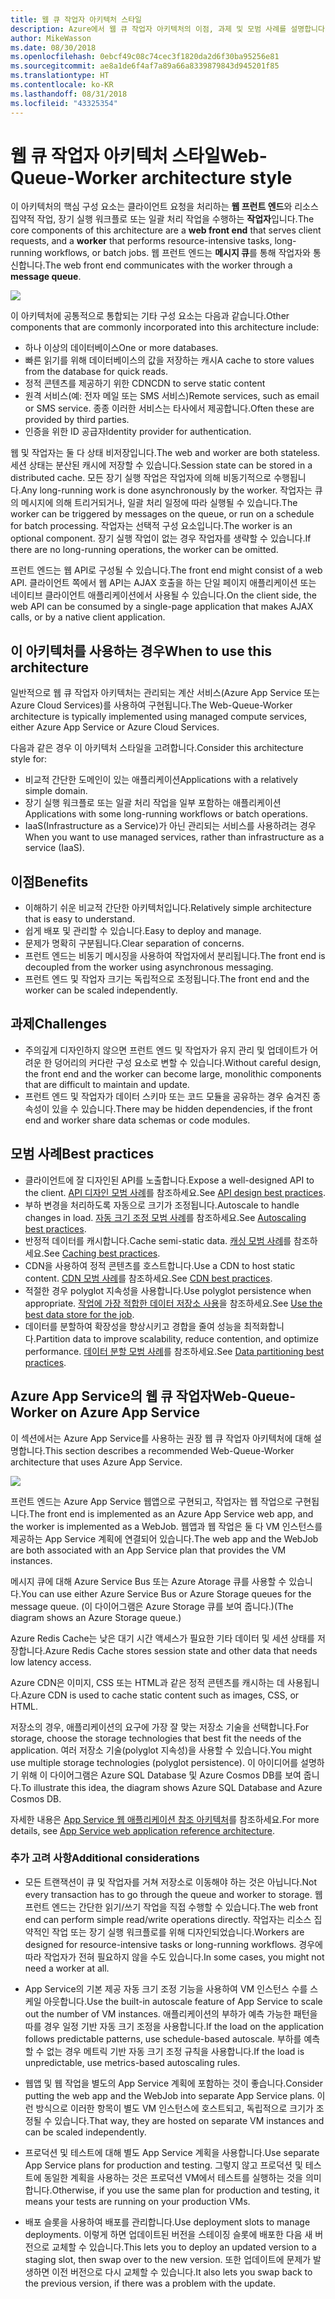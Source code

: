 ```yaml
---
title: 웹 큐 작업자 아키텍처 스타일
description: Azure에서 웹 큐 작업자 아키텍처의 이점, 과제 및 모범 사례를 설명합니다.
author: MikeWasson
ms.date: 08/30/2018
ms.openlocfilehash: 0ebcf49c08c74cec3f1820da2d6f30ba95256e81
ms.sourcegitcommit: ae8a1de6f4af7a89a66a8339879843d945201f85
ms.translationtype: HT
ms.contentlocale: ko-KR
ms.lasthandoff: 08/31/2018
ms.locfileid: "43325354"
---
```

# <a name="web-queue-worker-architecture-style"></a><span data-ttu-id="a07f7-103">웹 큐 작업자 아키텍처 스타일</span><span class="sxs-lookup"><span data-stu-id="a07f7-103">Web-Queue-Worker architecture style</span></span>

<span data-ttu-id="a07f7-104">이 아키텍처의 핵심 구성 요소는 클라이언트 요청을 처리하는 **웹 프런트 엔드**와 리소스 집약적 작업, 장기 실행 워크플로 또는 일괄 처리 작업을 수행하는 **작업자**입니다.</span><span class="sxs-lookup"><span data-stu-id="a07f7-104">The core components of this architecture are a **web front end** that serves client requests, and a **worker** that performs resource-intensive tasks, long-running workflows, or batch jobs.</span></span>  <span data-ttu-id="a07f7-105">웹 프런트 엔드는 **메시지 큐**를 통해 작업자와 통신합니다.</span><span class="sxs-lookup"><span data-stu-id="a07f7-105">The web front end communicates with the worker through a **message queue**.</span></span>  

![](./images/web-queue-worker-logical.svg)

<span data-ttu-id="a07f7-106">이 아키텍처에 공통적으로 통합되는 기타 구성 요소는 다음과 같습니다.</span><span class="sxs-lookup"><span data-stu-id="a07f7-106">Other components that are commonly incorporated into this architecture include:</span></span>

- <span data-ttu-id="a07f7-107">하나 이상의 데이터베이스</span><span class="sxs-lookup"><span data-stu-id="a07f7-107">One or more databases.</span></span> 
- <span data-ttu-id="a07f7-108">빠른 읽기를 위해 데이터베이스의 값을 저장하는 캐시</span><span class="sxs-lookup"><span data-stu-id="a07f7-108">A cache to store values from the database for quick reads.</span></span>
- <span data-ttu-id="a07f7-109">정적 콘텐츠를 제공하기 위한 CDN</span><span class="sxs-lookup"><span data-stu-id="a07f7-109">CDN to serve static content</span></span>
- <span data-ttu-id="a07f7-110">원격 서비스(예: 전자 메일 또는 SMS 서비스)</span><span class="sxs-lookup"><span data-stu-id="a07f7-110">Remote services, such as email or SMS service.</span></span> <span data-ttu-id="a07f7-111">종종 이러한 서비스는 타사에서 제공합니다.</span><span class="sxs-lookup"><span data-stu-id="a07f7-111">Often these are provided by third parties.</span></span>
- <span data-ttu-id="a07f7-112">인증을 위한 ID 공급자</span><span class="sxs-lookup"><span data-stu-id="a07f7-112">Identity provider for authentication.</span></span>

<span data-ttu-id="a07f7-113">웹 및 작업자는 둘 다 상태 비저장입니다.</span><span class="sxs-lookup"><span data-stu-id="a07f7-113">The web and worker are both stateless.</span></span> <span data-ttu-id="a07f7-114">세션 상태는 분산된 캐시에 저장할 수 있습니다.</span><span class="sxs-lookup"><span data-stu-id="a07f7-114">Session state can be stored in a distributed cache.</span></span> <span data-ttu-id="a07f7-115">모든 장기 실행 작업은 작업자에 의해 비동기적으로 수행됩니다.</span><span class="sxs-lookup"><span data-stu-id="a07f7-115">Any long-running work is done asynchronously by the worker.</span></span> <span data-ttu-id="a07f7-116">작업자는 큐의 메시지에 의해 트리거되거나, 일괄 처리 일정에 따라 실행될 수 있습니다.</span><span class="sxs-lookup"><span data-stu-id="a07f7-116">The worker can be triggered by messages on the queue, or run on a schedule for batch processing.</span></span> <span data-ttu-id="a07f7-117">작업자는 선택적 구성 요소입니다.</span><span class="sxs-lookup"><span data-stu-id="a07f7-117">The worker is an optional component.</span></span> <span data-ttu-id="a07f7-118">장기 실행 작업이 없는 경우 작업자를 생략할 수 있습니다.</span><span class="sxs-lookup"><span data-stu-id="a07f7-118">If there are no long-running operations, the worker can be omitted.</span></span>  

<span data-ttu-id="a07f7-119">프런트 엔드는 웹 API로 구성될 수 있습니다.</span><span class="sxs-lookup"><span data-stu-id="a07f7-119">The front end might consist of a web API.</span></span> <span data-ttu-id="a07f7-120">클라이언트 쪽에서 웹 API는 AJAX 호출을 하는 단일 페이지 애플리케이션 또는 네이티브 클라이언트 애플리케이션에서 사용될 수 있습니다.</span><span class="sxs-lookup"><span data-stu-id="a07f7-120">On the client side, the web API can be consumed by a single-page application that makes AJAX calls, or by a native client application.</span></span>

## <a name="when-to-use-this-architecture"></a><span data-ttu-id="a07f7-121">이 아키텍처를 사용하는 경우</span><span class="sxs-lookup"><span data-stu-id="a07f7-121">When to use this architecture</span></span>

<span data-ttu-id="a07f7-122">일반적으로 웹 큐 작업자 아키텍처는 관리되는 계산 서비스(Azure App Service 또는 Azure Cloud Services)를 사용하여 구현됩니다.</span><span class="sxs-lookup"><span data-stu-id="a07f7-122">The Web-Queue-Worker architecture is typically implemented using managed compute services, either Azure App Service or Azure Cloud Services.</span></span> 

<span data-ttu-id="a07f7-123">다음과 같은 경우 이 아키텍처 스타일을 고려합니다.</span><span class="sxs-lookup"><span data-stu-id="a07f7-123">Consider this architecture style for:</span></span>

- <span data-ttu-id="a07f7-124">비교적 간단한 도메인이 있는 애플리케이션</span><span class="sxs-lookup"><span data-stu-id="a07f7-124">Applications with a relatively simple domain.</span></span>
- <span data-ttu-id="a07f7-125">장기 실행 워크플로 또는 일괄 처리 작업을 일부 포함하는 애플리케이션</span><span class="sxs-lookup"><span data-stu-id="a07f7-125">Applications with some long-running workflows or batch operations.</span></span>
- <span data-ttu-id="a07f7-126">IaaS(Infrastructure as a Service)가 아닌 관리되는 서비스를 사용하려는 경우</span><span class="sxs-lookup"><span data-stu-id="a07f7-126">When you want to use managed services, rather than infrastructure as a service (IaaS).</span></span>

## <a name="benefits"></a><span data-ttu-id="a07f7-127">이점</span><span class="sxs-lookup"><span data-stu-id="a07f7-127">Benefits</span></span>

- <span data-ttu-id="a07f7-128">이해하기 쉬운 비교적 간단한 아키텍처입니다.</span><span class="sxs-lookup"><span data-stu-id="a07f7-128">Relatively simple architecture that is easy to understand.</span></span>
- <span data-ttu-id="a07f7-129">쉽게 배포 및 관리할 수 있습니다.</span><span class="sxs-lookup"><span data-stu-id="a07f7-129">Easy to deploy and manage.</span></span>
- <span data-ttu-id="a07f7-130">문제가 명확히 구분됩니다.</span><span class="sxs-lookup"><span data-stu-id="a07f7-130">Clear separation of concerns.</span></span>
- <span data-ttu-id="a07f7-131">프런트 엔드는 비동기 메시징을 사용하여 작업자에서 분리됩니다.</span><span class="sxs-lookup"><span data-stu-id="a07f7-131">The front end is decoupled from the worker using asynchronous messaging.</span></span>
- <span data-ttu-id="a07f7-132">프런트 엔드 및 작업자 크기는 독립적으로 조정됩니다.</span><span class="sxs-lookup"><span data-stu-id="a07f7-132">The front end and the worker can be scaled independently.</span></span>

## <a name="challenges"></a><span data-ttu-id="a07f7-133">과제</span><span class="sxs-lookup"><span data-stu-id="a07f7-133">Challenges</span></span>

- <span data-ttu-id="a07f7-134">주의깊게 디자인하지 않으면 프런트 엔드 및 작업자가 유지 관리 및 업데이트가 어려운 한 덩어리의 커다란 구성 요소로 변할 수 있습니다.</span><span class="sxs-lookup"><span data-stu-id="a07f7-134">Without careful design, the front end and the worker can become large, monolithic components that are difficult to maintain and update.</span></span>
- <span data-ttu-id="a07f7-135">프런트 엔드 및 작업자가 데이터 스키마 또는 코드 모듈을 공유하는 경우 숨겨진 종속성이 있을 수 있습니다.</span><span class="sxs-lookup"><span data-stu-id="a07f7-135">There may be hidden dependencies, if the front end and worker share data schemas or code modules.</span></span> 

## <a name="best-practices"></a><span data-ttu-id="a07f7-136">모범 사례</span><span class="sxs-lookup"><span data-stu-id="a07f7-136">Best practices</span></span>

- <span data-ttu-id="a07f7-137">클라이언트에 잘 디자인된 API를 노출합니다.</span><span class="sxs-lookup"><span data-stu-id="a07f7-137">Expose a well-designed API to the client.</span></span> <span data-ttu-id="a07f7-138">[API 디자인 모범 사례][api-design]를 참조하세요.</span><span class="sxs-lookup"><span data-stu-id="a07f7-138">See [API design best practices][api-design].</span></span>
- <span data-ttu-id="a07f7-139">부하 변경을 처리하도록 자동으로 크기가 조정됩니다.</span><span class="sxs-lookup"><span data-stu-id="a07f7-139">Autoscale to handle changes in load.</span></span> <span data-ttu-id="a07f7-140">[자동 크기 조정 모범 사례][autoscaling]를 참조하세요.</span><span class="sxs-lookup"><span data-stu-id="a07f7-140">See [Autoscaling best practices][autoscaling].</span></span>
- <span data-ttu-id="a07f7-141">반정적 데이터를 캐시합니다.</span><span class="sxs-lookup"><span data-stu-id="a07f7-141">Cache semi-static data.</span></span> <span data-ttu-id="a07f7-142">[캐싱 모범 사례][caching]를 참조하세요.</span><span class="sxs-lookup"><span data-stu-id="a07f7-142">See [Caching best practices][caching].</span></span>
- <span data-ttu-id="a07f7-143">CDN을 사용하여 정적 콘텐츠를 호스트합니다.</span><span class="sxs-lookup"><span data-stu-id="a07f7-143">Use a CDN to host static content.</span></span> <span data-ttu-id="a07f7-144">[CDN 모범 사례][cdn]를 참조하세요.</span><span class="sxs-lookup"><span data-stu-id="a07f7-144">See [CDN best practices][cdn].</span></span>
- <span data-ttu-id="a07f7-145">적절한 경우 polyglot 지속성을 사용합니다.</span><span class="sxs-lookup"><span data-stu-id="a07f7-145">Use polyglot persistence when appropriate.</span></span> <span data-ttu-id="a07f7-146">[작업에 가장 적합한 데이터 저장소 사용][polyglot]을 참조하세요.</span><span class="sxs-lookup"><span data-stu-id="a07f7-146">See [Use the best data store for the job][polyglot].</span></span>
- <span data-ttu-id="a07f7-147">데이터를 분할하여 확장성을 향상시키고 경합을 줄여 성능을 최적화합니다.</span><span class="sxs-lookup"><span data-stu-id="a07f7-147">Partition data to improve scalability, reduce contention, and optimize performance.</span></span> <span data-ttu-id="a07f7-148">[데이터 분할 모범 사례][data-partition]를 참조하세요.</span><span class="sxs-lookup"><span data-stu-id="a07f7-148">See [Data partitioning best practices][data-partition].</span></span>


## <a name="web-queue-worker-on-azure-app-service"></a><span data-ttu-id="a07f7-149">Azure App Service의 웹 큐 작업자</span><span class="sxs-lookup"><span data-stu-id="a07f7-149">Web-Queue-Worker on Azure App Service</span></span>

<span data-ttu-id="a07f7-150">이 섹션에서는 Azure App Service를 사용하는 권장 웹 큐 작업자 아키텍처에 대해 설명합니다.</span><span class="sxs-lookup"><span data-stu-id="a07f7-150">This section describes a recommended Web-Queue-Worker architecture that uses Azure App Service.</span></span> 

![](./images/web-queue-worker-physical.png)

<span data-ttu-id="a07f7-151">프런트 엔드는 Azure App Service 웹앱으로 구현되고, 작업자는 웹 작업으로 구현됩니다.</span><span class="sxs-lookup"><span data-stu-id="a07f7-151">The front end is implemented as an Azure App Service web app, and the worker is implemented as a WebJob.</span></span> <span data-ttu-id="a07f7-152">웹앱과 웹 작업은 둘 다 VM 인스턴스를 제공하는 App Service 계획에 연결되어 있습니다.</span><span class="sxs-lookup"><span data-stu-id="a07f7-152">The web app and the WebJob are both associated with an App Service plan that provides the VM instances.</span></span> 

<span data-ttu-id="a07f7-153">메시지 큐에 대해 Azure Service Bus 또는 Azure Atorage 큐를 사용할 수 있습니다.</span><span class="sxs-lookup"><span data-stu-id="a07f7-153">You can use either Azure Service Bus or Azure Storage queues for the message queue.</span></span> <span data-ttu-id="a07f7-154">(이 다이어그램은 Azure Storage 큐를 보여 줍니다.)</span><span class="sxs-lookup"><span data-stu-id="a07f7-154">(The diagram shows an Azure Storage queue.)</span></span>

<span data-ttu-id="a07f7-155">Azure Redis Cache는 낮은 대기 시간 액세스가 필요한 기타 데이터 및 세션 상태를 저장합니다.</span><span class="sxs-lookup"><span data-stu-id="a07f7-155">Azure Redis Cache stores session state and other data that needs low latency access.</span></span>

<span data-ttu-id="a07f7-156">Azure CDN은 이미지, CSS 또는 HTML과 같은 정적 콘텐츠를 캐시하는 데 사용됩니다.</span><span class="sxs-lookup"><span data-stu-id="a07f7-156">Azure CDN is used to cache static content such as images, CSS, or HTML.</span></span>

<span data-ttu-id="a07f7-157">저장소의 경우, 애플리케이션의 요구에 가장 잘 맞는 저장소 기술을 선택합니다.</span><span class="sxs-lookup"><span data-stu-id="a07f7-157">For storage, choose the storage technologies that best fit the needs of the application.</span></span> <span data-ttu-id="a07f7-158">여러 저장소 기술(polyglot 지속성)을 사용할 수 있습니다.</span><span class="sxs-lookup"><span data-stu-id="a07f7-158">You might use multiple storage technologies (polyglot persistence).</span></span> <span data-ttu-id="a07f7-159">이 아이디어를 설명하기 위해 이 다이어그램은 Azure SQL Database 및 Azure Cosmos DB를 보여 줍니다.</span><span class="sxs-lookup"><span data-stu-id="a07f7-159">To illustrate this idea, the diagram shows Azure SQL Database and Azure Cosmos DB.</span></span>  

<span data-ttu-id="a07f7-160">자세한 내용은 [App Service 웹 애플리케이션 참조 아키텍처][scalable-web-app]를 참조하세요.</span><span class="sxs-lookup"><span data-stu-id="a07f7-160">For more details, see [App Service web application reference architecture][scalable-web-app].</span></span>

### <a name="additional-considerations"></a><span data-ttu-id="a07f7-161">추가 고려 사항</span><span class="sxs-lookup"><span data-stu-id="a07f7-161">Additional considerations</span></span>

- <span data-ttu-id="a07f7-162">모든 트랜잭션이 큐 및 작업자를 거쳐 저장소로 이동해야 하는 것은 아닙니다.</span><span class="sxs-lookup"><span data-stu-id="a07f7-162">Not every transaction has to go through the queue and worker to storage.</span></span> <span data-ttu-id="a07f7-163">웹 프런트 엔드는 간단한 읽기/쓰기 작업을 직접 수행할 수 있습니다.</span><span class="sxs-lookup"><span data-stu-id="a07f7-163">The web front end can perform simple read/write operations directly.</span></span> <span data-ttu-id="a07f7-164">작업자는 리소스 집약적인 작업 또는 장기 실행 워크플로를 위해 디자인되었습니다.</span><span class="sxs-lookup"><span data-stu-id="a07f7-164">Workers are designed for resource-intensive tasks or long-running workflows.</span></span> <span data-ttu-id="a07f7-165">경우에 따라 작업자가 전혀 필요하지 않을 수도 있습니다.</span><span class="sxs-lookup"><span data-stu-id="a07f7-165">In some cases, you might not need a worker at all.</span></span>

- <span data-ttu-id="a07f7-166">App Service의 기본 제공 자동 크기 조정 기능을 사용하여 VM 인스턴스 수를 스케일 아웃합니다.</span><span class="sxs-lookup"><span data-stu-id="a07f7-166">Use the built-in autoscale feature of App Service to scale out the number of VM instances.</span></span> <span data-ttu-id="a07f7-167">애플리케이션의 부하가 예측 가능한 패턴을 따를 경우 일정 기반 자동 크기 조정을 사용합니다.</span><span class="sxs-lookup"><span data-stu-id="a07f7-167">If the load on the application follows predictable patterns, use schedule-based autoscale.</span></span> <span data-ttu-id="a07f7-168">부하를 예측할 수 없는 경우 메트릭 기반 자동 크기 조정 규칙을 사용합니다.</span><span class="sxs-lookup"><span data-stu-id="a07f7-168">If the load is unpredictable, use metrics-based autoscaling rules.</span></span>      

- <span data-ttu-id="a07f7-169">웹앱 및 웹 작업을 별도의 App Service 계획에 포함하는 것이 좋습니다.</span><span class="sxs-lookup"><span data-stu-id="a07f7-169">Consider putting the web app and the WebJob into separate App Service plans.</span></span> <span data-ttu-id="a07f7-170">이런 방식으로 이러한 항목이 별도 VM 인스턴스에 호스트되고, 독립적으로 크기가 조정될 수 있습니다.</span><span class="sxs-lookup"><span data-stu-id="a07f7-170">That way, they are hosted on separate VM instances and can be scaled independently.</span></span> 

- <span data-ttu-id="a07f7-171">프로덕션 및 테스트에 대해 별도 App Service 계획을 사용합니다.</span><span class="sxs-lookup"><span data-stu-id="a07f7-171">Use separate App Service plans for production and testing.</span></span> <span data-ttu-id="a07f7-172">그렇지 않고 프로덕션 및 테스트에 동일한 계획을 사용하는 것은 프로덕션 VM에서 테스트를 실행하는 것을 의미합니다.</span><span class="sxs-lookup"><span data-stu-id="a07f7-172">Otherwise, if you use the same plan for production and testing, it means your tests are running on your production VMs.</span></span>

- <span data-ttu-id="a07f7-173">배포 슬롯을 사용하여 배포를 관리합니다.</span><span class="sxs-lookup"><span data-stu-id="a07f7-173">Use deployment slots to manage deployments.</span></span> <span data-ttu-id="a07f7-174">이렇게 하면 업데이트된 버전을 스테이징 슬롯에 배포한 다음 새 버전으로 교체할 수 있습니다.</span><span class="sxs-lookup"><span data-stu-id="a07f7-174">This lets you to deploy an updated version to a staging slot, then swap over to the new version.</span></span> <span data-ttu-id="a07f7-175">또한 업데이트에 문제가 발생하면 이전 버전으로 다시 교체할 수 있습니다.</span><span class="sxs-lookup"><span data-stu-id="a07f7-175">It also lets you swap back to the previous version, if there was a problem with the update.</span></span>

<!-- links -->

[api-design]: ../../best-practices/api-design.md
[autoscaling]: ../../best-practices/auto-scaling.md
[caching]: ../../best-practices/caching.md
[cdn]: ../../best-practices/cdn.md
[data-partition]: ../../best-practices/data-partitioning.md
[polyglot]: ../design-principles/use-the-best-data-store.md
[scalable-web-app]: ../../reference-architectures/app-service-web-app/scalable-web-app.md